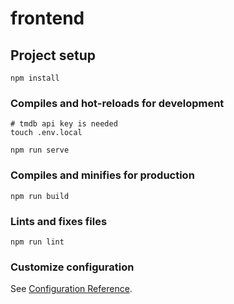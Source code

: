 # frontend

## Project setup
```
npm install
```

### Compiles and hot-reloads for development
```
# tmdb api key is needed
touch .env.local

npm run serve
```

### Compiles and minifies for production
```
npm run build
```

### Lints and fixes files
```
npm run lint
```

### Customize configuration
See [Configuration Reference](https://cli.vuejs.org/config/).
